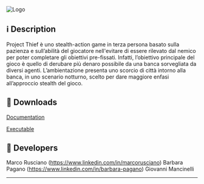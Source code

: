 ![Logo](https://image.ibb.co/m2xPEJ/Project_Thief_Linkedin.png)

<i class="icon-info"></i> :information_source: **Description**
-------------

Project Thief è uno stealth-action game in terza persona basato sulla pazienza e sull’abilità del giocatore nell'evitare di essere rilevato dal nemico per poter completare gli obiettivi pre-fissati.
Infatti, l’obiettivo principale del gioco è quello di derubare più denaro possibile da una banca sorvegliata da diversi agenti.
L’ambientazione presenta uno scorcio di città intorno alla banca, in uno scenario notturno, scelto per dare maggiore enfasi all’approccio stealth del gioco.

<i class="icon-download"></i> :floppy_disk: **Downloads**
-------------

[<i class="icon-provider-github"></i> Documentation](https://github.com/Wemarcus/ProjectThief/raw/master/Documentation/Project%20Thief%20(AI%20documentation).pdf)

[<i class="icon-provider-github"></i> Executable](https://mega.nz/#!4EkjGLwK!YdfZe1CDHI7BYmTmlDs1KdSntzBMTi7nzhw3_xjC-Zg)

<i class="icon-user"></i> :space_invader: **Developers**
-------------

Marco Rusciano (https://www.linkedin.com/in/marcorusciano)
Barbara Pagano (https://www.linkedin.com/in/barbara-pagano)
Giovanni Mancinelli

-------------
